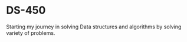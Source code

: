 # DS-450


Starting my journey in solving Data structures and algorithms by solving variety of problems.
